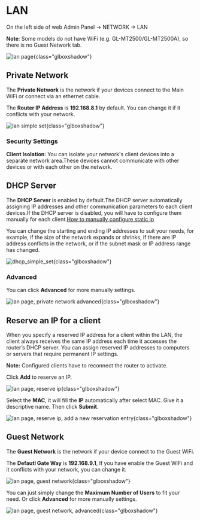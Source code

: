 # LAN

On the left side of web Admin Panel -> NETWORK -> LAN 

**Note**: Some models do not have WiFi (e.g. GL-MT2500/GL-MT2500A), so there is no Guest Network tab.

![lan page](https://static.gl-inet.com/docs/en/4/tutorials/lan/lan_page.png){class="glboxshadow"}

## Private Network

The **Private Network** is the network if your devices connect to the Main WiFi or connect via an ethernet cable.

The **Router IP Address** is **192.168.8.1** by default. You can change it if it conflicts with your network.

![lan simple set](https://static.gl-inet.com/docs/en/4/interface_guide/lan/lan_simple_set.jpg){class="glboxshadow"}

### Security Settings

**Client Isolation**: You can isolate your network's client devices into a separate network area.These devices cannot communicate with other devices or with each other on the network.

## DHCP Server

The **DHCP Server** is enabled by default.The DHCP server automatically assigning IP addresses and other communication parameters to each client devices.If the DHCP server is disabled, you will have to configure them manually for each client.[How to manually configure static ip](../tutorials/manually_configure_static_ip.md)

You can change the starting and ending IP addresses to suit your needs, for example, if the size of the network expands or shrinks, if there are IP address conflicts in the network, or if the subnet mask or IP address range has changed.

![dhcp_simple_set](https://static.gl-inet.com/docs/en/4/interface_guide/lan/dhcp_simple_set.jpg){class="glboxshadow"}

### Advanced

You can click **Advanced** for more manually settings.

![lan page, private network advanced](https://static.gl-inet.com/docs/en/4/tutorials/lan/private_network_advanced.png){class="glboxshadow"}

## Reserve an IP for a client

When you specify a reserved IP address for a client within the LAN, the client always receives the same IP address each time it accesses the router’s DHCP server. You can assign reserved IP addresses to computers or servers that require permanent IP settings.

**Note:** Configured clients have to reconnect the router to activate.

Click **Add** to reserve an IP.

![lan page, reserve ip](https://static.gl-inet.com/docs/en/4/tutorials/lan/reserve_ip.png){class="glboxshadow"}

Select the **MAC**, it will fill the **IP** automatically after select MAC. Give it a descriptive name. Then click **Submit**.

![lan page, reserve ip, add a new reservation entry](https://static.gl-inet.com/docs/en/4/tutorials/lan/add_a_new_reservation_entry.png){class="glboxshadow"}

## Guest Network

The **Guest Network** is the network if your device connect to the Guest WiFi.

The **Defautl Gate Way** is **192.168.9.1**, If you have enable the Guest WiFi and it conflicts with your network, you can change it.

![lan page, guest network](https://static.gl-inet.com/docs/en/4/tutorials/lan/guest_network.png){class="glboxshadow"}

You can just simply change the **Maximum Number of Users** to fit your need. Or click **Advanced** for more manually settings.

![lan page, guest network, advanced](https://static.gl-inet.com/docs/en/4/tutorials/lan/guest_network_advanced.png){class="glboxshadow"}

